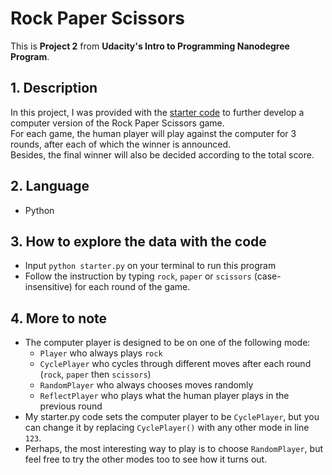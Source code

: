 # Rock Paper Scissors

This is **Project 2** from **Udacity's Intro to Programming Nanodegree Program**.

## 1. Description
In this project, I was provided with the [starter code](https://s3.amazonaws.com/video.udacity-data.com/topher/2018/November/5c002226_rps-starter-code/rps-starter-code.py) to further develop a computer version of the Rock Paper Scissors game.  
For each game, the human player will play against the computer for 3 rounds, after each of which the winner is announced.  
Besides, the final winner will also be decided according to the total score.


## 2. Language
- Python  

## 3. How to explore the data with the code

- Input `python starter.py` on your terminal to run this program
- Follow the instruction by typing `rock`, `paper` or `scissors` (case-insensitive) for each round of the game.  

## 4. More to note
- The computer player is designed to be on one of the following mode: 
  - `Player` who always plays `rock`
  - `CyclePlayer` who cycles through different moves after each round (`rock`, `paper` then `scissors`)
  - `RandomPlayer` who always chooses moves randomly
  - `ReflectPlayer` who plays what the human player plays in the previous round
- My starter.py code sets the computer player to be `CyclePlayer`, but you can change it by replacing `CyclePlayer()` with any other mode in line `123`.
- Perhaps, the most interesting way to play is to choose `RandomPlayer`, but feel free to try the other modes too to see how it turns out.